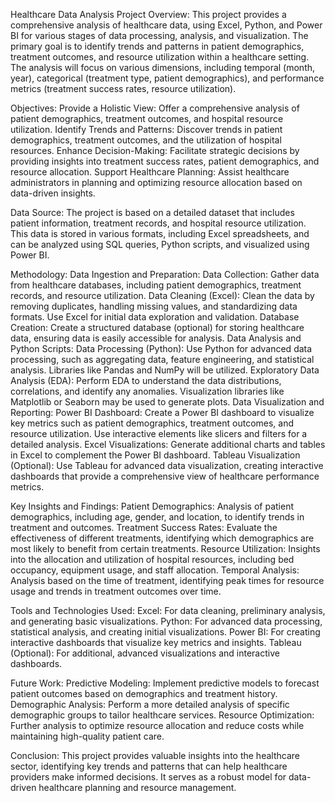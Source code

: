 Healthcare Data Analysis
Project Overview:
This project provides a comprehensive analysis of healthcare data, using Excel, Python, and Power BI for various stages of data processing, analysis, and visualization. The primary goal is to identify trends and patterns in patient demographics, treatment outcomes, and resource utilization within a healthcare setting. The analysis will focus on various dimensions, including temporal (month, year), categorical (treatment type, patient demographics), and performance metrics (treatment success rates, resource utilization).

Objectives:
Provide a Holistic View: Offer a comprehensive analysis of patient demographics, treatment outcomes, and hospital resource utilization.
Identify Trends and Patterns: Discover trends in patient demographics, treatment outcomes, and the utilization of hospital resources.
Enhance Decision-Making: Facilitate strategic decisions by providing insights into treatment success rates, patient demographics, and resource allocation.
Support Healthcare Planning: Assist healthcare administrators in planning and optimizing resource allocation based on data-driven insights.

Data Source:
The project is based on a detailed dataset that includes patient information, treatment records, and hospital resource utilization. This data is stored in various formats, including Excel spreadsheets, and can be analyzed using SQL queries, Python scripts, and visualized using Power BI.

Methodology:
Data Ingestion and Preparation:
Data Collection: Gather data from healthcare databases, including patient demographics, treatment records, and resource utilization.
Data Cleaning (Excel): Clean the data by removing duplicates, handling missing values, and standardizing data formats. Use Excel for initial data exploration and validation.
Database Creation: Create a structured database (optional) for storing healthcare data, ensuring data is easily accessible for analysis.
Data Analysis and Python Scripts:
Data Processing (Python): Use Python for advanced data processing, such as aggregating data, feature engineering, and statistical analysis. Libraries like Pandas and NumPy will be utilized.
Exploratory Data Analysis (EDA): Perform EDA to understand the data distributions, correlations, and identify any anomalies. Visualization libraries like Matplotlib or Seaborn may be used to generate plots.
Data Visualization and Reporting:
Power BI Dashboard: Create a Power BI dashboard to visualize key metrics such as patient demographics, treatment outcomes, and resource utilization. Use interactive elements like slicers and filters for a detailed analysis.
Excel Visualizations: Generate additional charts and tables in Excel to complement the Power BI dashboard.
Tableau Visualization (Optional): Use Tableau for advanced data visualization, creating interactive dashboards that provide a comprehensive view of healthcare performance metrics.


Key Insights and Findings:
Patient Demographics: Analysis of patient demographics, including age, gender, and location, to identify trends in treatment and outcomes.
Treatment Success Rates: Evaluate the effectiveness of different treatments, identifying which demographics are most likely to benefit from certain treatments.
Resource Utilization: Insights into the allocation and utilization of hospital resources, including bed occupancy, equipment usage, and staff allocation.
Temporal Analysis: Analysis based on the time of treatment, identifying peak times for resource usage and trends in treatment outcomes over time.

Tools and Technologies Used:
Excel: For data cleaning, preliminary analysis, and generating basic visualizations.
Python: For advanced data processing, statistical analysis, and creating initial visualizations.
Power BI: For creating interactive dashboards that visualize key metrics and insights.
Tableau (Optional): For additional, advanced visualizations and interactive dashboards.


Future Work:
Predictive Modeling: Implement predictive models to forecast patient outcomes based on demographics and treatment history.
Demographic Analysis: Perform a more detailed analysis of specific demographic groups to tailor healthcare services.
Resource Optimization: Further analysis to optimize resource allocation and reduce costs while maintaining high-quality patient care.

Conclusion:
This project provides valuable insights into the healthcare sector, identifying key trends and patterns that can help healthcare providers make informed decisions. It serves as a robust model for data-driven healthcare planning and resource management.

